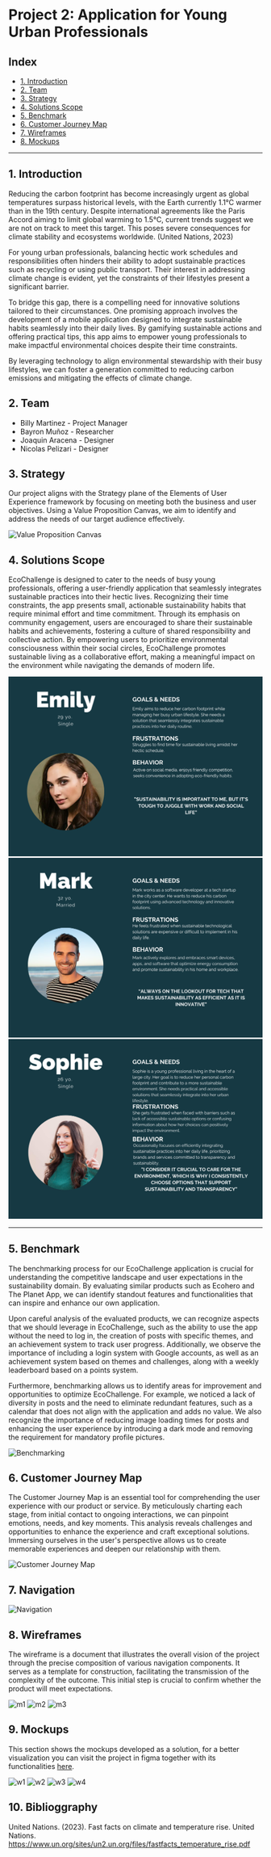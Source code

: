 # Project 2: Application for Young Urban Professionals

## Index

- [1. Introduction](#1-introduction)
- [2. Team](#2-Team)
- [3. Strategy](#3-strategy)
- [4. Solutions Scope](#4-solutions-scope)
- [5. Benchmark](#5-benchmark)
- [6. Customer Journey Map](#6-customer-journey-map)
- [7. Wireframes](#7-wireframes)
- [8. Mockups](#8-mockups)

---
## 1. Introduction
Reducing the carbon footprint has become increasingly urgent as global temperatures surpass historical levels, with the Earth currently 1.1°C warmer than in the 19th century. Despite international agreements like the Paris Accord aiming to limit global warming to 1.5°C, current trends suggest we are not on track to meet this target. This poses severe consequences for climate stability and ecosystems worldwide. (United Nations, 2023)

For young urban professionals, balancing hectic work schedules and responsibilities often hinders their ability to adopt sustainable practices such as recycling or using public transport. Their interest in addressing climate change is evident, yet the constraints of their lifestyles present a significant barrier.

To bridge this gap, there is a compelling need for innovative solutions tailored to their circumstances. One promising approach involves the development of a mobile application designed to integrate sustainable habits seamlessly into their daily lives. By gamifying sustainable actions and offering practical tips, this app aims to empower young professionals to make impactful environmental choices despite their time constraints.

By leveraging technology to align environmental stewardship with their busy lifestyles, we can foster a generation committed to reducing carbon emissions and mitigating the effects of climate change.


## 2. Team

- Billy Martinez    - Project Manager
- Bayron Muñoz      - Researcher
- Joaquin Aracena   - Designer
- Nicolas Pelizari  - Designer



## 3. Strategy
Our project aligns with the Strategy plane of the Elements of User Experience framework by focusing on meeting both the business and user objectives. Using a Value Proposition Canvas, we aim to identify and address the needs of our target audience effectively.

![Value Proposition Canvas](https://github.com/rileydev23/proyecto-2-ui/blob/main/images/vp_canvas.png?raw=true)

## 4. Solutions Scope

EcoChallenge is  designed to cater to the needs of busy young professionals, offering a user-friendly application that seamlessly integrates sustainable practices into their hectic lives. Recognizing their time constraints, the app presents small, actionable sustainability habits that require minimal effort and time commitment. Through its emphasis on community engagement, users are encouraged to share their sustainable habits and achievements, fostering a culture of shared responsibility and collective action. By empowering users to prioritize environmental consciousness within their social circles, EcoChallenge promotes sustainable living as a collaborative effort, making a meaningful impact on the environment while navigating the demands of modern life.

![1](https://github.com/rileydev23/ecochallenge/blob/main/uxpeople/Emily.png)
![2](https://github.com/rileydev23/ecochallenge/blob/main/uxpeople/Mark.png)
![3](https://github.com/rileydev23/ecochallenge/blob/main/uxpeople/Sophie.png)

---

## 5. Benchmark

The benchmarking process for our EcoChallenge application is crucial for understanding the competitive landscape and user expectations in the sustainability domain. By evaluating similar products such as Ecohero and The Planet App, we can identify standout features and functionalities that can inspire and enhance our own application.

Upon careful analysis of the evaluated products, we can recognize aspects that we should leverage in EcoChallenge, such as the ability to use the app without the need to log in, the creation of posts with specific themes, and an achievement system to track user progress. Additionally, we observe the importance of including a login system with Google accounts, as well as an achievement system based on themes and challenges, along with a weekly leaderboard based on a points system.

Furthermore, benchmarking allows us to identify areas for improvement and opportunities to optimize EcoChallenge. For example, we noticed a lack of diversity in posts and the need to eliminate redundant features, such as a calendar that does not align with the application and adds no value. We also recognize the importance of reducing image loading times for posts and enhancing the user experience by introducing a dark mode and removing the requirement for mandatory profile pictures.

![Benchmarking](https://github.com/rileydev23/proyecto-2-ui/blob/main/images/Benchmarking.png)

## 6. Customer Journey Map
The Customer Journey Map is an essential tool for comprehending the user experience with our product or service. By meticulously charting each stage, from initial contact to ongoing interactions, we can pinpoint emotions, needs, and key moments. This analysis reveals challenges and opportunities to enhance the experience and craft exceptional solutions. Immersing ourselves in the user's perspective allows us to create memorable experiences and deepen our relationship with them.

![Customer Journey Map](https://github.com/rileydev23/proyecto-2-ui/blob/main/images/Customer%20Journey%20Map%20Whiteboard.png)

## 7. Navigation

![Navigation](https://github.com/rileydev23/proyecto-2-ui/blob/main/images/Navigation.png)

## 8. Wireframes

The wireframe is a document that illustrates the overall vision of the project through the precise composition of various navigation components. It serves as a template for construction, facilitating the transmission of the complexity of the outcome. This initial step is crucial to confirm whether the product will meet expectations.

![m1](https://github.com/rileydev23/proyecto-2-ui/blob/main/images/w-1.jpg)
![m2](https://github.com/rileydev23/proyecto-2-ui/blob/main/images/w-2.jpg)
![m3](https://github.com/rileydev23/proyecto-2-ui/blob/main/images/w-3.jpg)

## 9. Mockups

This section shows the mockups developed as a solution, for a better visualization you can visit the project in figma together with its functionalities [here](https://www.figma.com/design/i74SvlQQXVzXy1204Y0b3C/starbucks?node-id=0%3A1&t=aN5fjQuoTO1s2Wse-1).

![w1](https://github.com/rileydev23/proyecto-2-ui/blob/main/images/m-1.jpg)
![w2](https://github.com/rileydev23/proyecto-2-ui/blob/main/images/m-2.jpg)
![w3](https://github.com/rileydev23/proyecto-2-ui/blob/main/images/m-3.jpg)
![w4](https://github.com/rileydev23/proyecto-2-ui/blob/main/images/m-4.jpg)

## 10. Biblioggraphy

United Nations. (2023). Fast facts on climate and temperature rise. United Nations. https://www.un.org/sites/un2.un.org/files/fastfacts_temperature_rise.pdf
